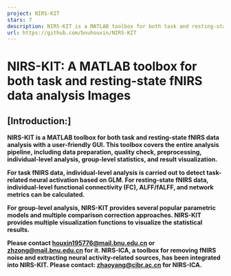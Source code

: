 ```yaml
---
project: NIRS-KIT
stars: 7
description: NIRS-KIT is a MATLAB toolbox for both task and resting-state fNIRS data analysis with a user-friendly GUI. 
url: https://github.com/bnuhouxin/NIRS-KIT
---
```


NIRS-KIT: A MATLAB toolbox for both task and resting-state fNIRS data analysis Images
=====================================================================================

\[Introduction:\]
-----------------

**NIRS-KIT is a MATLAB toolbox for both task and resting-state fNIRS data analysis with a user-friendly GUI. This toolbox covers the entire analysis pipeline, including data preparation, quality check, preprocessing, individual-level analysis, group-level statistics, and result visualization.**

**For task fNIRS data, individual-level analysis is carried out to detect task-related neural activation based on GLM. For resting-state fNIRS data, individual-level functional connectivity (FC), ALFF/fALFF, and network metrics can be calculated.**

**For group-level analysis, NIRS-KIT provides several popular parametric models and multiple comparison correction approaches. NIRS-KIT provides multiple visualization functions to visualize the statistical results.**

**Please contact houxin195776@mail.bnu.edu.cn or zhzong@mail.bnu.edu.cn for it. NIRS-ICA, a toolbox for removing fNIRS noise and extracting neural activity-related sources, has been integrated into NIRS-KIT. Please contact: zhaoyang@cibr.ac.cn for NIRS-ICA.**
